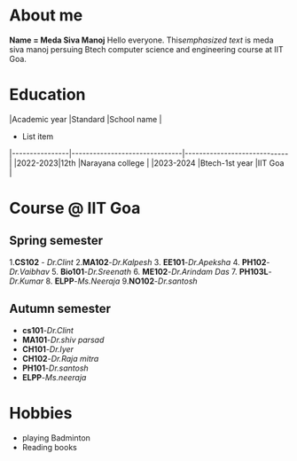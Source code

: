 # About me
**Name = Meda Siva Manoj**
Hello everyone. This*emphasized text* is meda siva manoj persuing  Btech computer science and engineering course at IIT Goa.
# Education
|Academic year                |Standard              |School name                        |

 - List item

|----------------|-------------------------------|-----------------------------|
|2022-2023|12th           |Narayana college          |
|2023-2024        |Btech-1st year           |IIT Goa           |

# Course @ IIT Goa

 ## Spring semester
 

 1.**CS102**       -   *Dr.Clint*
 2.**MA102**-*Dr.Kalpesh*
 3. **EE101**-*Dr.Apeksha*
 4. **PH102**-*Dr.Vaibhav*
 5. **Bio101**-*Dr.Sreenath*
 6. **ME102**-*Dr.Arindam Das*
 7. **PH103L**-*Dr.Kumar*
 8. **ELPP**-*Ms.Neeraja*
 9.**NO102**-*Dr.santosh*


## Autumn semester
 
 
 - **cs101**-*Dr.Clint*
 - **MA101**-*Dr.shiv parsad*
 - **CH101**-*Dr.Iyer*
 - **CH102**-*Dr.Raja mitra*
 - **PH101**-*Dr.santosh*
 - **ELPP**-*Ms.neeraja*

 # Hobbies
 

 - playing Badminton
 - Reading books
 
